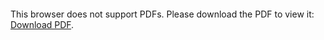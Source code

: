 <object data="christ-in-song/CIS1908pdfs/822.pdf" type="application/pdf" width="100%" height="1024px">
    <embed src="christ-in-song/CIS1908pdfs/822.pdf">
        <p>This browser does not support PDFs. Please download the PDF to view it: <a href="christ-in-song/CIS1908pdfs/822.pdf">Download PDF</a>.</p>
    </embed>
</object>
